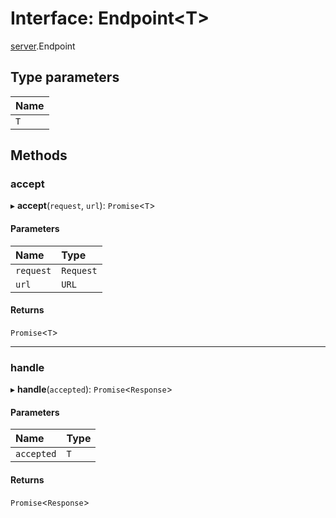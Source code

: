 # Interface: Endpoint<T\>

[server](../modules/server.md).Endpoint

## Type parameters

| Name |
| :------ |
| `T` |

## Methods

### accept

▸ **accept**(`request`, `url`): `Promise`<`T`\>

#### Parameters

| Name | Type |
| :------ | :------ |
| `request` | `Request` |
| `url` | `URL` |

#### Returns

`Promise`<`T`\>

___

### handle

▸ **handle**(`accepted`): `Promise`<`Response`\>

#### Parameters

| Name | Type |
| :------ | :------ |
| `accepted` | `T` |

#### Returns

`Promise`<`Response`\>
